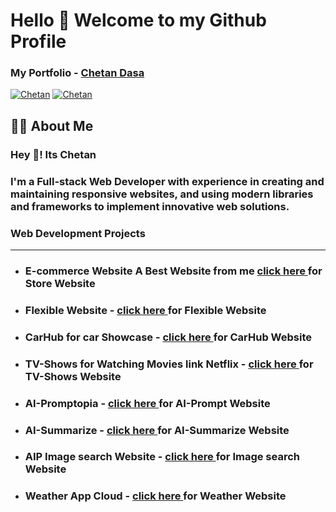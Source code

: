 <h1>Hello 👋 Welcome to my Github Profile</h1>

<h3>My Portfolio - <a href="https://3d-portfolio-chetan.vercel.app/">Chetan Dasa</a></h3>

[![Chetan](https://img.shields.io/badge/LinkedIn-0077B5?style=for-the-badge&logo=linkedin&logoColor=white)](https://www.linkedin.com/in/chetan-dasa-878946250/)
[![Chetan](https://img.shields.io/badge/Instagram-E4405F?style=for-the-badge&logo=instagram&logoColor=white)](https://www.instagram.com/thedasachetan2814/)

<h2>🙋‍♂️ About Me</h2>
<h3>Hey 👋! Its Chetan</h3>
<h3>I'm a Full-stack Web Developer with experience in creating and maintaining responsive websites, and using modern libraries and frameworks to implement innovative web solutions.
</h3>
<h3>Web Development Projects</h3>
<hr />
<ul>
<li><h3>E-commerce Website A Best Website from me <a href="https://ecommerce-store-ruby.vercel.app/">click here </a>for Store Website</h3></li>
<li><h3>Flexible Website - <a href="https://grafbase-flexible.vercel.app/">click here </a>for Flexible Website</h3></li>
<li><h3>CarHub for car Showcase - <a href="https://carhub-cd.vercel.app/">click here </a>for CarHub Website</h3></li>
<li><h3>TV-Shows for Watching Movies link Netflix - <a href="https://tvshowsclone.vercel.app/">click here </a>for TV-Shows Website</h3></li>
<li><h3>AI-Promptopia - <a href="https://ai-promptopiaweb.vercel.app/">click here </a>for AI-Prompt Website</h3></li>
<li><h3>AI-Summarize - <a href="https://summz-ai.netlify.app">click here </a>for AI-Summarize Website</h3></li>
<li><h3>AIP Image search Website - <a href="https://movie-website-sage.vercel.app/">click here </a>for Image search Website</h3></li>
<li><h3>Weather App Cloud - <a href="https://weatherappcloud.vercel.app/">click here </a>for Weather Website</h3></li>
</ul>
<!-- <h3>WordPress Projects</h3>
<ul>
<li><h3>Wordpress - <a href="https://wordpressfirstcd.000webhostapp.com/">click here </a>for Website</h3></li>
</ul> -->
